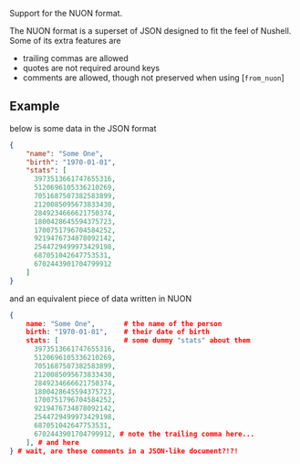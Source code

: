 Support for the NUON format.

The NUON format is a superset of JSON designed to fit the feel of Nushell.
Some of its extra features are
- trailing commas are allowed
- quotes are not required around keys
- comments are allowed, though not preserved when using [`from_nuon`]

## Example
below is some data in the JSON format
```json
{
    "name": "Some One",
    "birth": "1970-01-01",
    "stats": [
      3973513661747655316,
      5120696105336210269,
      7051687507382583899,
      2120085095673833430,
      2849234666621750374,
      1800428645594375723,
      1700751796704584252,
      9219476734878092142,
      2544729499973429198,
      687051042647753531,
      6702443901704799912
    ]
}
```

and an equivalent piece of data written in NUON
```json
{
    name: "Some One",       # the name of the person
    birth: "1970-01-01",    # their date of birth
    stats: [                # some dummy "stats" about them
      3973513661747655316,
      5120696105336210269,
      7051687507382583899,
      2120085095673833430,
      2849234666621750374,
      1800428645594375723,
      1700751796704584252,
      9219476734878092142,
      2544729499973429198,
      687051042647753531,
      6702443901704799912, # note the trailing comma here...
    ], # and here
} # wait, are these comments in a JSON-like document?!?!
```
